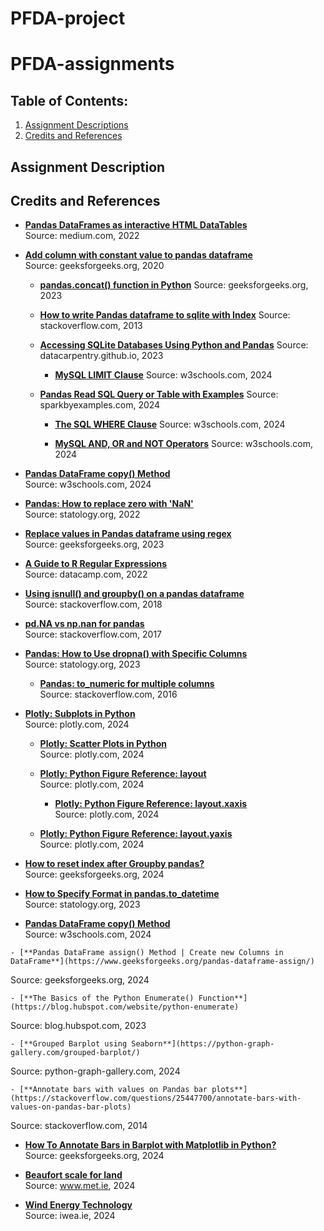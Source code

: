 # PFDA-project

# PFDA-assignments
## Table of Contents:
1. [Assignment Descriptions](#assignment-descriptions)
2. [Credits and References](#credits-and-references)


## Assignment Description

## Credits and References

- [**Pandas DataFrames as interactive HTML DataTables**](https://marc-wouts.medium.com/pandas-dataframes-as-interactive-html-datatables-9737c7266abf)  
  Source: medium.com, 2022

- [**Add column with constant value to pandas dataframe**](https://www.geeksforgeeks.org/add-column-with-constant-value-to-pandas-dataframe/)  
  Source: geeksforgeeks.org, 2020

  - [**pandas.concat() function in Python**](https://www.geeksforgeeks.org/pandas-concat-function-in-python/)
  Source: geeksforgeeks.org, 2023

  - [**How to write Pandas dataframe to sqlite with Index**](https://stackoverflow.com/questions/14431646/how-to-write-pandas-dataframe-to-sqlite-with-index)
  Source: stackoverflow.com, 2013

   - [**Accessing SQLite Databases Using Python and Pandas**](https://datacarpentry.github.io/python-ecology-lesson/instructor/09-working-with-sql.html)
  Source: datacarpentry.github.io, 2023

     - [**MySQL LIMIT Clause**](https://www.w3schools.com/mysql/mysql_limit.asp)
  Source: w3schools.com, 2024

    - [**Pandas Read SQL Query or Table with Examples**](https://sparkbyexamples.com/pandas/pandas-read-sql-query-or-table/)
  Source: sparkbyexamples.com, 2024

      - [**The SQL WHERE Clause**](https://www.w3schools.com/sql/sql_where.asp)
  Source: w3schools.com, 2024

      - [**MySQL AND, OR and NOT Operators**](https://www.w3schools.com/mysql/mysql_and_or.asp)
  Source: w3schools.com, 2024




- [**Pandas DataFrame copy() Method**](https://realpython.com/python-raw-strings/)  
  Source: w3schools.com, 2024

- [**Pandas: How to replace zero with 'NaN'**](https://www.statology.org/pandas-replace-0-with-nan/)  
  Source: statology.org, 2022

- [**Replace values in Pandas dataframe using regex**](https://www.geeksforgeeks.org/replace-values-in-pandas-dataframe-using-regex/)  
  Source: geeksforgeeks.org, 2023

- [**A Guide to R Regular Expressions**](https://www.datacamp.com/tutorial/regex-r-regular-expressions-guide)  
  Source: datacamp.com, 2022

- [**Using isnull() and groupby() on a pandas dataframe**](https://stackoverflow.com/questions/46106954/using-isnull-and-groupby-on-a-pandas-dataframe)  
  Source: stackoverflow.com, 2018

- [**pd.NA vs np.nan for pandas**](https://stackoverflow.com/questions/60115806/pd-na-vs-np-nan-for-pandas)  
  Source: stackoverflow.com, 2017



- [**Pandas: How to Use dropna() with Specific Columns**](https://www.statology.org/pandas-dropna-specific-column/)  
  Source: statology.org, 2023


  - [**Pandas: to_numeric for multiple columns**](https://stackoverflow.com/questions/36814100/pandas-to-numeric-for-multiple-columns)  
  Source: stackoverflow.com, 2016

 - [**Plotly: Subplots in Python**](https://plotly.com/python/subplots/?utm_source=chatgpt.com)  
  Source: plotly.com, 2024

   - [**Plotly: Scatter Plots in Python**](https://plotly.com/python/line-and-scatter/)  
  Source: plotly.com, 2024


   - [**Plotly: Python Figure Reference: layout**](https://plotly.com/python/reference/layout/)  
  Source: plotly.com, 2024



     - [**Plotly: Python Figure Reference: layout.xaxis**](https://plotly.com/python/reference/layout/xaxis/)  
  Source: plotly.com, 2024

   - [**Plotly: Python Figure Reference: layout.yaxis**](https://plotly.com/python/reference/layout/yaxis/#:~:text=Python%20Figure%20Reference%3A%20layout.,yaxis&text=Type%3A%20dict%20containing%20one%20or%20more%20of%20the%20keys%20listed%20below.&text=If%20set%20to%20an%20opposite,the%20corresponding%20opposite%2Dletter%20axis.)  
  Source: plotly.com, 2024


  - [**How to reset index after Groupby pandas?**](https://www.geeksforgeeks.org/how-to-reset-index-after-groupby-pandas/)  
  Source: geeksforgeeks.org, 2024


  - [**How to Specify Format in pandas.to_datetime**](https://www.statology.org/pandas-to-datetime-format/)  
  Source: statology.org, 2023

   - [**Pandas DataFrame copy() Method**](https://www.statology.org/pandas-to-datetime-format/)  
  Source: w3schools.com, 2024


    - [**Pandas DataFrame assign() Method | Create new Columns in DataFrame**](https://www.geeksforgeeks.org/pandas-dataframe-assign/)  
  Source: geeksforgeeks.org, 2024





    - [**The Basics of the Python Enumerate() Function**](https://blog.hubspot.com/website/python-enumerate)  
  Source: blog.hubspot.com, 2023


    - [**Grouped Barplot using Seaborn**](https://python-graph-gallery.com/grouped-barplot/)  
  Source: python-graph-gallery.com, 2024


    - [**Annotate bars with values on Pandas bar plots**](https://stackoverflow.com/questions/25447700/annotate-bars-with-values-on-pandas-bar-plots)  
  Source: stackoverflow.com, 2014

   - [**How To Annotate Bars in Barplot with Matplotlib in Python?**](https://www.geeksforgeeks.org/how-to-annotate-bars-in-barplot-with-matplotlib-in-python/)  
  Source: geeksforgeeks.org, 2024










 - [**Beaufort scale for land**](https://www.met.ie/cms/assets/uploads/2022/09/Beaufort-scale-for-land.png)  
  Source: www.met.ie, 2024


 - [**Wind Energy Technology**](http://www.iwea.ie/technicalfaqs#:~:text=Turbines%20reach%20maximum%20power%20output,prevent%20excessive%20wear%20and%20tear.)  
  Source: iwea.ie, 2024
